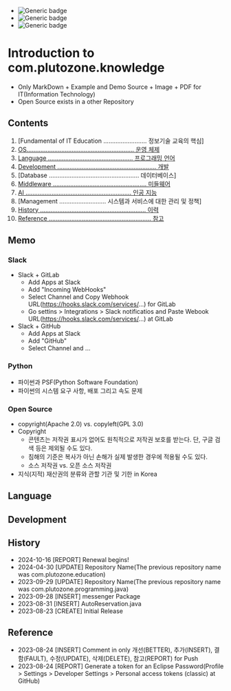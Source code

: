 - ![Generic badge](https://img.shields.io/badge/IMPORTANT-comment_...-red.svg)
- ![Generic badge](https://img.shields.io/badge/CONFIRM-comment_...-green.svg)
- ![Generic badge](https://img.shields.io/badge/REFERENCE-comment_...-blue.svg)


# Introduction to com.plutozone.knowledge
- Only MarkDown + Example and Demo Source + Image + PDF for IT(Information Technology)
- Open Source exists in a other Repository


## Contents
01. [Fundamental of IT Education ......................... 정보기술 교육의 핵심]
02. [OS.............................................................. 운영 체제](./knowledge/os/ubuntu.md)
03. [Language ................................................. 프로그래밍 언어](#language)
04. [Development ......................................................... 개발](#development)
05. [Database .................................................... 데이터베이스]
06. [Middleware ...................................................... 미들웨어](./knowledge/middle/gitlab.md)
07. [AI ............................................................. 인공 지능](./knowledge/ai/README.md)
08. [Management ........................... 시스템과 서비스에 대한 관리 및 정책]
09. [History ............................................................. 이력](#history)
10. [Reference ........................................................... 참고](#reference)


## Memo

### Slack
- Slack + GitLab
	- Add Apps at Slack
	- Add "Incoming WebHooks"
	- Select Channel and Copy Webhook URL(https://hooks.slack.com/services/...) for GitLab
	- Go settins > Integrations > Slack notificatios and Paste Webook URL(https://hooks.slack.com/services/...) at GitLab
- Slack + GitHub
	- Add Apps at Slack
	- Add "GitHub"
	- Select Channel and ...
	
### Python
- 파이썬과 PSF(Python Software Foundation)
- 파이썬의 시스템 요구 사항, 배포 그리고 속도 문제

### Open Source
- copyright(Apache 2.0) vs. copyleft(GPL 3.0)
- Copyright
	- 콘텐츠는 저작권 표시가 없어도 원칙적으로 저작권 보호를 받는다. 단, 구글 검색 등은 제외될 수도 있다.
	- 침해의 기준은 복사가 아닌 손해가 실제 발생한 경우에 적용될 수도 있다.
	- 소스 저작권 vs. 오픈 소스 저작권
- 지식(지적) 재산권의 분류와 관할 기관 및 기한 in Korea


## Language


## Development


## History
- 2024-10-16 [REPORT] Renewal begins!
- 2024-04-30 [UPDATE] Repository Name(The previous repository name was com.plutozone.education)
- 2023-09-29 [UPDATE] Repository Name(The previous repository name was com.plutozone.programming.java)
- 2023-09-28 [INSERT] messenger Package
- 2023-08-31 [INSERT] AutoReservation.java
- 2023-08-23 [CREATE] Initial Release


## Reference
- 2023-08-24 [INSERT] Comment in only 개선(BETTER), 추가(INSERT), 결함(FAULT), 수정(UPDATE), 삭제(DELETE), 참고(REPORT) for Push
- 2023-08-24 [REPORT] Generate a token for an Eclipse Password(Profile > Settings > Developer Settings > Personal access tokens (classic) at GitHub)